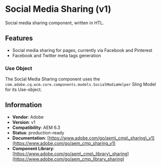 <!--
Copyright 2017 Adobe

Licensed under the Apache License, Version 2.0 (the "License");
you may not use this file except in compliance with the License.
You may obtain a copy of the License at

    http://www.apache.org/licenses/LICENSE-2.0

Unless required by applicable law or agreed to in writing, software
distributed under the License is distributed on an "AS IS" BASIS,
WITHOUT WARRANTIES OR CONDITIONS OF ANY KIND, either express or implied.
See the License for the specific language governing permissions and
limitations under the License.
-->
Social Media Sharing (v1)
====
Social media sharing component, written in HTL.

## Features
* Social media sharing for pages, currently via Facebook and Pinterest
* Facebook and Twitter meta tags generation

### Use Object
The Social Media Sharing component uses the `com.adobe.cq.wcm.core.components.models.SocialMediaHelper` Sling Model for its
Use-object.

## Information
* **Vendor**: Adobe
* **Version**: v1
* **Compatibility**: AEM 6.3
* **Status**: production-ready
* **Documentation**: [https://www.adobe.com/go/aem\_cmp\_sharing\_v1](https://www.adobe.com/go/aem_cmp_sharing_v1)
* **Component Library**: [https://www.adobe.com/go/aem\_cmp\_library\_sharing](https://www.adobe.com/go/aem_cmp_library_sharing)
